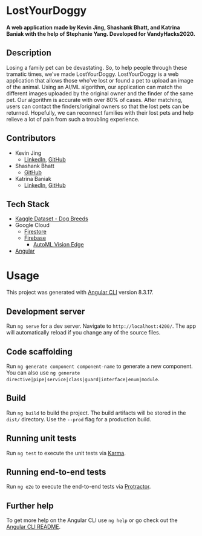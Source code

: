 # LostYourDoggy

**A web application made by Kevin Jing, Shashank Bhatt, and Katrina Baniak with the help of Stephanie Yang. Developed for VandyHacks2020.**

## Description
Losing a family pet can be devastating. So, to help people through these tramatic times, we've made LostYourDoggy. LostYourDoggy is a web application that allows those who've lost or found a pet to upload an image of the animal. Using an AI/ML algorithm, our application can match the different images uploaded by the original owner and the finder of the same pet. Our algorithm is accurate with over 80% of cases. After matching, users can contact the finders/original owners so that the lost pets can be returned. Hopefully, we can reconnect families with their lost pets and help relieve a lot of pain from such a troubling experience. 

## Contributors

- Kevin Jing
    - [LinkedIn](https://www.linkedin.com/in/kevin-jing-248958195/), [GitHub](https://github.com/khjing8/)
- Shashank Bhatt
    - [GitHub](https://github.com/ssbhatt4321)
- Katrina Baniak
    - [LinkedIn](https://www.linkedin.com/in/katrina-baniak/), [GitHub](https://github.com/kabaniak)

## Tech Stack

- [Kaggle Dataset - Dog Breeds](https://www.kaggle.com/jessicali9530/stanford-dogs-dataset)
- Google Cloud
    - [Firestore](https://cloud.google.com/firestore)
    - [Firebase](https://firebase.google.com/)
        - [AutoML Vision Edge](https://firebase.google.com/docs/ml/automl-image-labeling)
- [Angular](https://angular.io/)

# Usage

This project was generated with [Angular CLI](https://github.com/angular/angular-cli) version 8.3.17.

## Development server

Run `ng serve` for a dev server. Navigate to `http://localhost:4200/`. The app will automatically reload if you change any of the source files.

## Code scaffolding

Run `ng generate component component-name` to generate a new component. You can also use `ng generate directive|pipe|service|class|guard|interface|enum|module`.

## Build

Run `ng build` to build the project. The build artifacts will be stored in the `dist/` directory. Use the `--prod` flag for a production build.

## Running unit tests

Run `ng test` to execute the unit tests via [Karma](https://karma-runner.github.io).

## Running end-to-end tests

Run `ng e2e` to execute the end-to-end tests via [Protractor](http://www.protractortest.org/).

## Further help

To get more help on the Angular CLI use `ng help` or go check out the [Angular CLI README](https://github.com/angular/angular-cli/blob/master/README.md).
